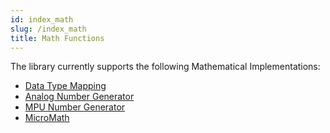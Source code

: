 ```yaml
---
id: index_math
slug: /index_math
title: Math Functions
---
```


The library currently supports the following Mathematical Implementations:

- [Data Type Mapping](map.md)
- [Analog Number Generator](random.md)
- [MPU Number Generator](random.md)
- [MicroMath](micromath.md)
